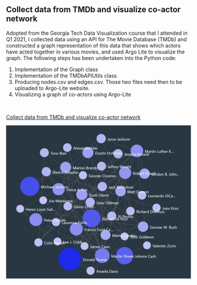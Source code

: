 <h2>Collect data from TMDb and visualize co-actor network</h2>
<p> Adopted from the Georgia Tech Data Visualization course that I attended in Q1 2021, I collected data using an API for The Movie Database (TMDb) and constructed a
graph representation of this data that shows which actors have acted together in various movies, and used Argo Lite to visualize the graph. 
The following steps has been undertaken into the Python code: </p>
<ol>
<li>	Implementation of the Graph class  </li>
<li>	Implementation of the TMDbAPIUtils class </li>
<li>  Producing nodes.csv and edges.csv. Those two files need then to be uploaded  
to Argo-Lite website.</li>
<li> Visualizing a graph of co-actors using Argo-Lite </li>
</ol>
<br>
<p><a href='Visualizing_a_graph.ipynb'>Collect data from TMDb and visualize co-actor network</a></p>


 <div c align="center">
  
 <kbd><img align="center" src="constructed_grpah.jpg" /></kbd>

</div>
